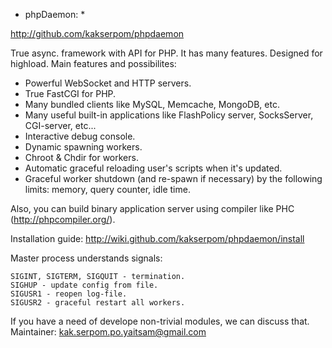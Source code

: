 * phpDaemon: *

http://github.com/kakserpom/phpdaemon

True async. framework with API for PHP. It has many features. Designed for highload.
Main features and possibilites:

 * Powerful WebSocket and HTTP servers.
 * True FastCGI for PHP.
 * Many bundled clients like MySQL, Memcache, MongoDB, etc.
 * Many useful built-in applications like FlashPolicy server, SocksServer, CGI-server, etc...
 * Interactive debug console.
 * Dynamic spawning workers.
 * Chroot & Chdir for workers.
 * Automatic graceful reloading user's scripts when it's updated.
 * Graceful worker shutdown (and re-spawn if necessary) by the following limits: memory, query counter, idle time.

Also, you can build binary application server using compiler like PHC (http://phpcompiler.org/).

Installation guide: http://wiki.github.com/kakserpom/phpdaemon/install

Master process understands signals:
	
	SIGINT, SIGTERM, SIGQUIT - termination.
	SIGHUP - update config from file.
	SIGUSR1 - reopen log-file.
	SIGUSR2 - graceful restart all workers.

If you have a need of develope non-trivial modules, we can discuss that.
Maintainer: kak.serpom.po.yaitsam@gmail.com
